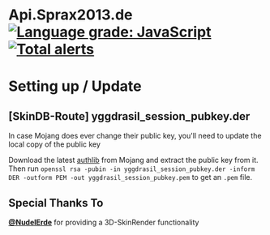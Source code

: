 # Api.Sprax2013.de [![Language grade: JavaScript](https://img.shields.io/lgtm/grade/javascript/g/Sprax2013/Api.Sprax2013.de.svg?logo=lgtm&logoWidth=18)](https://lgtm.com/projects/g/Sprax2013/Api.Sprax2013.de/context:javascript) [![Total alerts](https://img.shields.io/lgtm/alerts/g/Sprax2013/Api.Sprax2013.de.svg?logo=lgtm&logoWidth=18)](https://lgtm.com/projects/g/Sprax2013/Api.Sprax2013.de/alerts/)

# Setting up / Update
## [SkinDB-Route] yggdrasil_session_pubkey.der
In case Mojang does ever change their public key, you'll need to update the local copy of the public key

Download the latest [authlib](https://libraries.minecraft.net/com/mojang/authlib/1.5.25/authlib-1.5.25.jar) from Mojang and extract the public key from it. Then run `openssl rsa -pubin -in yggdrasil_session_pubkey.der -inform DER -outform PEM -out yggdrasil_session_pubkey.pem` to get an `.pem` file.

## Special Thanks To
**[@NudelErde](https://github.com/NudelErde)** for providing a 3D-SkinRender functionality
